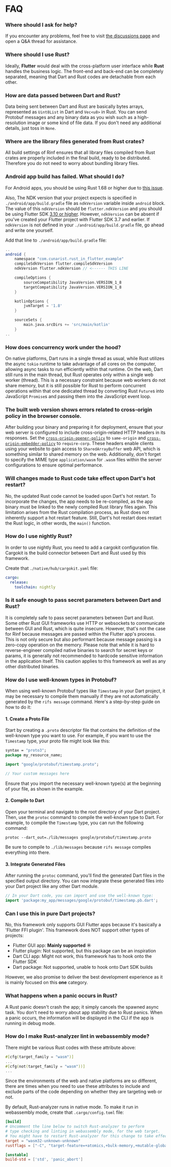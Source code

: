 # FAQ

### Where should I ask for help?

If you encounter any problems, feel free to visit [the discussions page](https://github.com/cunarist/rust-in-flutter/discussions) and open a Q&A thread for assistance.

### Where should I use Rust?

Ideally, **Flutter** would deal with the cross-platform user interface while **Rust** handles the business logic. The front-end and back-end can be completely separated, meaning that Dart and Rust codes are detachable from each other.

### How are data passed between Dart and Rust?

Data being sent between Dart and Rust are basically bytes arrays, represented as `Uint8List` in Dart and `Vec<u8>` in Rust. You can send Protobuf messages and any binary data as you wish such as a high-resolution image or some kind of file data. If you don't need any additional details, just toss in `None`.

### Where are the library files generated from Rust crates?

All build settings of Rinf ensures that all library files compiled from Rust crates are properly included in the final build, ready to be distributed. Therefore you do not need to worry about bundling library files.

### Android app build has failed. What should I do?

For Android apps, you should be using Rust 1.68 or higher due to [this issue](https://github.com/rust-lang/rust/pull/85806).

Also, The NDK version that your project expects is specified in `./android/app/build.gradle` file as `ndkVersion` variable inside `android` block. The value of this `ndkVersion` should be `flutter.ndkVersion` and you should be using Flutter SDK [3.10 or higher](https://docs.flutter.dev/release/release-notes/release-notes-3.10.0). However, `ndkVersion` can be absent if you've created your Flutter project with Flutter SDK 3.7 and earlier. If `ndkVersion` is not defined in your `./android/app/build.gradle` file, go ahead and write one yourself.

Add that line to `./android/app/build.gradle` file:

```gradle
..
android {
    namespace "com.cunarist.rust_in_flutter_example"
    compileSdkVersion flutter.compileSdkVersion
    ndkVersion flutter.ndkVersion // <------ THIS LINE

    compileOptions {
        sourceCompatibility JavaVersion.VERSION_1_8
        targetCompatibility JavaVersion.VERSION_1_8
    }

    kotlinOptions {
        jvmTarget = '1.8'
    }

    sourceSets {
        main.java.srcDirs += 'src/main/kotlin'
    }
..
```

### How does concurrency work under the hood?

On native platforms, Dart runs in a single thread as usual, while Rust utilizes the async `tokio` runtime to take advantage of all cores on the computer, allowing async tasks to run efficiently within that runtime. On the web, Dart still runs in the main thread, but Rust operates only within a single web worker (thread). This is a necessary constraint because web workers do not share memory, but it is still possible for Rust to perform concurrent operations within that one dedicated thread by converting Rust `Future`s into JavaScript `Promise`s and passing them into the JavaScript event loop.

### The built web version shows errors related to cross-origin policy in the browser console.

After building your binary and preparing it for deployment, ensure that your web server is configured to include cross-origin-related HTTP headers in its responses. Set the [`cross-origin-opener-policy`](https://developer.mozilla.org/en-US/docs/Web/HTTP/Headers/Cross-Origin-Opener-Policy) to `same-origin` and [`cross-origin-embedder-policy`](https://developer.mozilla.org/en-US/docs/Web/HTTP/Headers/Cross-Origin-Embedder-Policy) to `require-corp`. These headers enable clients using your website to gain access to `SharedArrayBuffer` web API, which is something similar to shared memory on the web. Additionally, don't forget to specify the MIME type `application/wasm` for `.wasm` files within the server configurations to ensure optimal performance.

### Will changes made to Rust code take effect upon Dart's hot restart?

No, the updated Rust code cannot be loaded upon Dart's hot restart. To incorporate the changes, the app needs to be re-compiled, as the app binary must be linked to the newly compiled Rust library files again. This limitation arises from the Rust compilation process, as Rust does not inherently support a hot restart feature. Still, Dart's hot restart does restart the Rust logic, in other words, the `main()` function.

### How do I use nightly Rust?

In order to use nightly Rust, you need to add a cargokit configuration file. Cargokit is the build connector between Dart and Rust used by this framework.

Create that `./native/hub/cargokit.yaml` file:

```yaml
cargo:
  release:
    toolchain: nightly
```

### Is it safe enough to pass secret parameters between Dart and Rust?

It is completely safe to pass secret parameters between Dart and Rust. Some other Rust GUI frameworks use HTTP or websockets to communicate between GUI and Rust, which is quite insecure. However, that's not the case for Rinf because messages are passed within the Flutter app's process. This is not only secure but also performant because message passing is a zero-copy operation on the memory. Please note that while it is hard to reverse-engineer compiled native binaries to search for secret keys or params, it is generally not recommended to hardcode sensitive information in the application itself. This caution applies to this framework as well as any other distributed binaries.

### How do I use well-known types in Protobuf?

When using well-known Protobuf types like `Timestamp` in your Dart project, it may be necessary to compile them manually if they are not automatically generated by the `rifs message` command. Here's a step-by-step guide on how to do it:

#### 1. Create a Proto File

Start by creating a `.proto` descriptor file that contains the definition of the well-known type you want to use. For example, if you want to use the `Timestamp` type, your proto file might look like this:

```protobuf
syntax = "proto3";
package my_resource_name;

import "google/protobuf/timestamp.proto";

// Your custom messages here
```

Ensure that you import the necessary well-known type(s) at the beginning of your file, as shown in the example.

#### 2. Compile to Dart

Open your terminal and navigate to the root directory of your Dart project. Then, use the `protoc` command to compile the well-known type to Dart. For example, to compile the `Timestamp` type, you can run the following command:

```shell
protoc --dart_out=./lib/messages google/protobuf/timestamp.proto
```

Be sure to compile to `./lib/messages` because `rifs message` compiles everything into there.

#### 3. Integrate Generated Files

After running the `protoc` command, you'll find the generated Dart files in the specified output directory. You can now integrate these generated files into your Dart project like any other Dart module.

```dart
// In your Dart code, you can import and use the well-known type:
import 'package:my_app/messages/google/protobuf/timestamp.pb.dart';
```

### Can I use this in pure Dart projects?

No, this framework only supports GUI Flutter apps because it's basically a 'Flutter FFI plugin'. This framework does NOT support other types of projects:

- Flutter GUI app: **Mainly supported ☀️**
- Flutter plugin: Not supported, but this package can be an inspiration
- Dart CLI app: Might not work, this framework has to hook onto the Flutter SDK
- Dart package: Not supported, unable to hook onto Dart SDK builds

However, we also promise to deliver the best development experience as it is mainly focused on this **one** category.

### What happens when a panic occurs in Rust?

A Rust panic doesn't crash the app; it simply cancels the spawned async task. You don't need to worry about app stability due to Rust panics. When a panic occurs, the information will be displayed in the CLI if the app is running in debug mode.

### How do I make Rust-analyzer lint in webassembly mode?

There might be various Rust codes with these attribute above:

```rust
#[cfg(target_family = "wasm")]
...
#[cfg(not(target_family = "wasm"))]
...
```

Since the environments of the web and native platforms are so different, there are times when you need to use these attributes to include and exclude parts of the code depending on whether they are targeting web or not.

By default, Rust-analyzer runs in native mode. To make it run in webassembly mode, create that `.cargo/config.toml` file:

```toml
[build]
# Uncomment the line below to switch Rust-analyzer to perform
# type checking and linting in webassembly mode, for the web target.
# You might have to restart Rust-analyzer for this change to take effect.
target = "wasm32-unknown-unknown"
rustflags = ["-C", "target-feature=+atomics,+bulk-memory,+mutable-globals"]

[unstable]
build-std = ['std', 'panic_abort']
```
